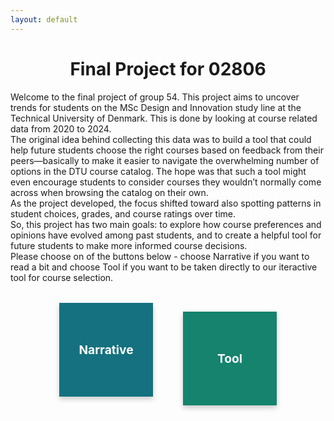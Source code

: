 ```yaml
---
layout: default
---
```

<div style="text-align: center;">
  <h1>Final Project for 02806</h1>
</div>

<div style="text-align: left;">
Welcome to the final project of group 54. This project aims to uncover trends for students on the MSc Design and Innovation study line at the Technical University of Denmark. This is done by looking at course related data from 2020 to 2024. 
<br>
The original idea behind collecting this data was to build a tool that could help future students choose the right courses based on feedback from their peers—basically to make it easier to navigate the overwhelming number of options in the DTU course catalog. The hope was that such a tool might even encourage students to consider courses they wouldn’t normally come across when browsing the catalog on their own.
<br>
As the project developed, the focus shifted toward also spotting patterns in student choices, grades, and course ratings over time. 
<br>
So, this project has two main goals: to explore how course preferences and opinions have evolved among past students, and to create a helpful tool for future students to make more informed course decisions. 
<br>
Please choose on of the buttons below - choose Narrative if you want to read a bit and choose Tool if you want to be taken directly to our iteractive tool for course selection.

</div>


<div style="display: flex; justify-content: center; gap: 3rem; margin-top: 2rem;">
  <a href="/narrative/" style="
    background-color: #15717F;
    color: white;
    width: 150px;
    height: 150px;
    display: flex;
    align-items: center;
    justify-content: center;
    text-decoration: none;
    font-weight: bold;
    font-size: 1.2rem;
    border-radius: 0px;
    box-shadow: 0 4px 8px rgba(0,0,0,0.2);
    transition: transform 0.2s ease;
  ">
    Narrative
  </a>

  <a href="/tool/" style="
    background-color: #15836D;
    color: white;
    width: 150px;
    height: 150px;
    display: flex;
    align-items: center;
    justify-content: center;
    text-decoration: none;
    font-weight: bold;
    font-size: 1.2rem;
    border-radius: 0px;
    box-shadow: 0 4px 8px rgba(0,0,0,0.2);
    transition: transform 0.2s ease;
  ">
    Tool
  </a>
</div>